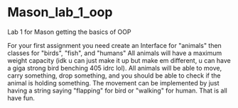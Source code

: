 # Mason_lab_1_oop
 Lab 1 for Mason getting the basics of OOP

 For your first assignment you need create an Interface for "animals" then classes for "birds", "fish", and "humans"
 All animals will have a maximum weight capacity (idk u can just make it up but make em different, u can have a giga strong bird benching 405 idrc lol). All animals will be able to move, carry something, drop something, and you should be able to check if the animal is holding something. The movement can be implemented by just having a string saying "flapping" for bird or "walking" for human. That is all have fun.